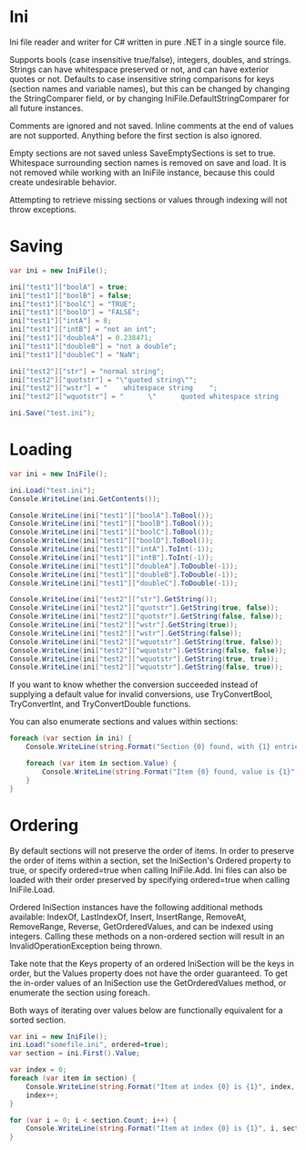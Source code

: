 # Ini
Ini file reader and writer for C# written in pure .NET in a single source file.

Supports bools (case insensitive true/false), integers, doubles, and strings. Strings can have whitespace preserved or not, and can have exterior quotes or not. Defaults to case insensitive string comparisons for keys (section names and variable names), but this can be changed by changing the StringComparer field, or by changing IniFile.DefaultStringComparer for all future instances.

Comments are ignored and not saved. Inline comments at the end of values are not supported. Anything before the first section is also ignored.

Empty sections are not saved unless SaveEmptySections is set to true. Whitespace surrounding section names is removed on save and load. It is not removed while working with an IniFile instance, because this could create undesirable behavior.

Attempting to retrieve missing sections or values through indexing will not throw exceptions.

# Saving
```csharp
var ini = new IniFile();

ini["test1"]["boolA"] = true;
ini["test1"]["boolB"] = false;
ini["test1"]["boolC"] = "TRUE";
ini["test1"]["boolD"] = "FALSE";
ini["test1"]["intA"] = 8;
ini["test1"]["intB"] = "not an int";
ini["test1"]["doubleA"] = 0.238471;
ini["test1"]["doubleB"] = "not a double";
ini["test1"]["doubleC"] = "NaN";

ini["test2"]["str"] = "normal string";
ini["test2"]["quotstr"] = "\"quoted string\"";
ini["test2"]["wstr"] = "    whitespace string    ";
ini["test2"]["wquotstr"] = "      \"      quoted whitespace string     \"     ";

ini.Save("test.ini");
```

# Loading
```csharp
var ini = new IniFile();

ini.Load("test.ini");
Console.WriteLine(ini.GetContents());

Console.WriteLine(ini["test1"]["boolA"].ToBool());
Console.WriteLine(ini["test1"]["boolB"].ToBool());
Console.WriteLine(ini["test1"]["boolC"].ToBool());
Console.WriteLine(ini["test1"]["boolD"].ToBool());
Console.WriteLine(ini["test1"]["intA"].ToInt(-1));
Console.WriteLine(ini["test1"]["intB"].ToInt(-1));
Console.WriteLine(ini["test1"]["doubleA"].ToDouble(-1));
Console.WriteLine(ini["test1"]["doubleB"].ToDouble(-1));
Console.WriteLine(ini["test1"]["doubleC"].ToDouble(-1));

Console.WriteLine(ini["test2"]["str"].GetString());
Console.WriteLine(ini["test2"]["quotstr"].GetString(true, false));
Console.WriteLine(ini["test2"]["quotstr"].GetString(false, false));
Console.WriteLine(ini["test2"]["wstr"].GetString(true));
Console.WriteLine(ini["test2"]["wstr"].GetString(false));
Console.WriteLine(ini["test2"]["wquotstr"].GetString(true, false));
Console.WriteLine(ini["test2"]["wquotstr"].GetString(false, false));
Console.WriteLine(ini["test2"]["wquotstr"].GetString(true, true));
Console.WriteLine(ini["test2"]["wquotstr"].GetString(false, true));
```

If you want to know whether the conversion succeeded instead of supplying a default value for invalid conversions, use TryConvertBool, TryConvertInt, and TryConvertDouble functions.

You can also enumerate sections and values within sections:

```csharp
foreach (var section in ini) {
    Console.WriteLine(string.Format("Section {0} found, with {1} entries", section.Key, section.Value.Count));

    foreach (var item in section.Value) {
        Console.WriteLine(string.Format("Item {0} found, value is {1}", item.Key, item.Value));
    }
}
```

# Ordering

By default sections will not preserve the order of items. In order to preserve the order of items within a section, set the IniSection's Ordered property to true, or specify ordered=true when calling IniFile.Add. Ini files can also be loaded with their order preserved by specifying ordered=true when calling IniFile.Load.

Ordered IniSection instances have the following additional methods available: IndexOf, LastIndexOf, Insert, InsertRange, RemoveAt, RemoveRange, Reverse, GetOrderedValues, and can be indexed using integers. Calling these methods on a non-ordered section will result in an InvalidOperationException being thrown.

Take note that the Keys property of an ordered IniSection will be the keys in order, but the Values property does not have the order guaranteed. To get the in-order values of an IniSection use the GetOrderedValues method, or enumerate the section using foreach.

Both ways of iterating over values below are functionally equivalent for a sorted section.

```csharp
var ini = new IniFile();
ini.Load("somefile.ini", ordered=true);
var section = ini.First().Value;

var index = 0;
foreach (var item in section) {
    Console.WriteLine(string.Format("Item at index {0} is {1}", index, item.Value.GetString()));
    index++;
}

for (var i = 0; i < section.Count; i++) {
    Console.WriteLine(string.Format("Item at index {0} is {1}", i, section[i].GetString()));
}
```
